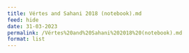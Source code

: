 ```yaml
---
title: Vértes and Sahani 2018 (notebook).md
feed: hide
date: 31-03-2023
permalink: /Vértes%20and%20Sahani%202018%20(notebook).md
format: list
---
```



